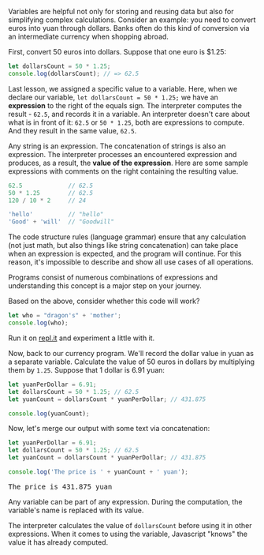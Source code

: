 
Variables are helpful not only for storing and reusing data but also for simplifying complex calculations. Consider an example: you need to convert euros into yuan through dollars. Banks often do this kind of conversion via an intermediate currency when shopping abroad.

First, convert 50 euros into dollars. Suppose that one euro is $1.25:

```javascript
let dollarsCount = 50 * 1.25;
console.log(dollarsCount); // => 62.5
```

Last lesson, we assigned a specific value to a variable. Here, when we declare our variable, `let dollarsCount = 50 * 1.25;` we have an **expression** to the right of the equals sign. The interpreter computes the result - `62.5`, and records it in a variable. An interpreter doesn't care about what is in front of it: `62.5` or `50 * 1.25`, both are expressions to compute. And they result in the same value, `62.5`.

Any string is an expression. The concatenation of strings is also an expression. The interpreter processes an encountered expression and produces, as a result, the **value of the expression**. Here are some sample expressions with comments on the right containing the resulting value.

```javascript
62.5             // 62.5
50 * 1.25        // 62.5
120 / 10 * 2     // 24

'hello'          // "hello"
'Good' + 'will'  // "Goodwill"
```

The code structure rules (language grammar) ensure that any calculation (not just math, but also things like string concatenation) can take place when an expression is expected, and the program will continue. For this reason, it's impossible to describe and show all use cases of all operations.

Programs consist of numerous combinations of expressions and understanding this concept is a major step on your journey.

Based on the above, consider whether this code will work?

```javascript
let who = "dragon's" + 'mother';
console.log(who);
```

Run it on [repl.it](https://repl.it/languages/javascript) and experiment a little with it.

Now, back to our currency program. We'll record the dollar value in yuan as a separate variable. Calculate the value of 50 euros in dollars by multiplying them by `1.25`. Suppose that 1 dollar is 6.91 yuan:

```javascript
let yuanPerDollar = 6.91;
let dollarsCount = 50 * 1.25; // 62.5
let yuanCount = dollarsCount * yuanPerDollar; // 431.875

console.log(yuanCount);
```

Now, let's merge our output with some text via concatenation:

```javascript
let yuanPerDollar = 6.91;
let dollarsCount = 50 * 1.25; // 62.5
let yuanCount = dollarsCount * yuanPerDollar; // 431.875

console.log('The price is ' + yuanCount + ' yuan');
```

<pre class='hexlet-basics-output'>
The price is 431.875 yuan
</pre>

Any variable can be part of any expression. During the computation, the variable's name is replaced with its value.

The interpreter calculates the value of `dollarsCount` before using it in other expressions. When it comes to using the variable, Javascript "knows" the value it has already computed.
